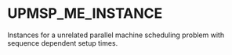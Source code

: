 # UPMSP_ME_INSTANCE
Instances for a unrelated parallel machine scheduling problem with sequence dependent setup times.
